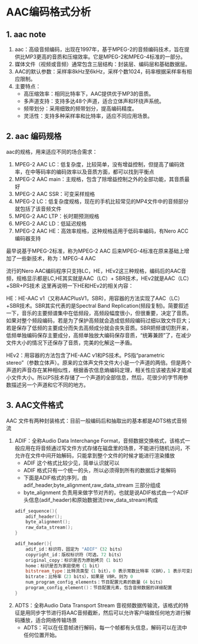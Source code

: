 # AAC编码格式分析

## 1. aac note

1. aac：高级音频编码，出现在1997年，基于MPEG-2的音频编码技术，旨在提供比MP3更高的音质和压缩效率。它是MPEG-2和MPEG-4标准的一部分。
2. 媒体文件（视频或音频）通常包含三层结构：封装层、编码层和基础数据层。
3. AAC的默认参数：采样率8kHz至6kHz，采样个数1024，码率根据采样率有相应限制。
4. 主要特点：
   - 高压缩效率：相同比特率下，AAC提供优于MP3的音质。
   - 多声道支持：支持多达48个声道，适合立体声和环绕声系统。
   - 频带划分：采用细致的频带划分，提高编码精度。
   - 灵活性：支持多种采样率和比特率，适应不同应用场景。

## 2. aac 编码规格

aac的规格，用来适应不同的场合需求：
1. MPEG-2 AAC LC：低复杂度，比较简单，没有增益控制，但提高了编码效率，在中等码率的编码效率以及音质方面，都可以找到平衡点
2. MPEG-2 AAC main：主规格，包含了除增益控制之外的全部功能，其音质最好
3. MPEG-2 AAC SSR：可变采样规格
4. MPEG-2 LC：低复杂度规格，现在的手机比较常见的MP4文件中的音频部分就包括了该音频文件
5. MPEG-2 AAC LTP：长时期预测规格
6. MPEG-2 AAC LD：低延迟规格
7. MPEG-2 AAC HE：高效率规格，这种规格适用于低码率编码，有Nero ACC编码器支持

最早说基于MPEG-2标准，称为MPEG-2 AAC 后来MPEG-4标准在原来基础上增加了一些新技术，称为：MPEG-4 AAC

流行的Nero AAC编码程序只支持LC，HE，HEv2这三种规格，编码后的AAC音频，规格显示都是LC,HE其实就是AAC（LC）+ SBR技术，HEv2就是AAC（LC）+SBR+PS技术
这里再说明一下HE和HEv2的相关内容：  

HE：HE-AAC v1（又称AACPlusV1，SBR)，用容器的方法实现了AAC（LC）+SBR技术。SBR其实代表的是Spectral Band Replication(频段复制)。简要叙述一下，音乐的主要频谱集中在低频段，高频段幅度很小，但很重要，决定了音质。如果对整个频段编码，若是为了保护高频就会造成低频段编码过细以致文件巨大；若是保存了低频的主要成分而失去高频成分就会丧失音质。SBR把频谱切割开来，低频单独编码保存主要成分，高频单独放大编码保存音质，“统筹兼顾”了，在减少文件大小的情况下还保存了音质，完美的化解这一矛盾。  

HEv2：用容器的方法包含了HE-AAC v1和PS技术。PS指“parametric stereo”（参数立体声）。原来的立体声文件文件大小是一个声道的两倍。但是两个声道的声音存在某种相似性，根据香农信息熵编码定理，相关性应该被去掉才能减小文件大小。所以PS技术存储了一个声道的全部信息，然后，花很少的字节用参数描述另一个声道和它不同的地方。

## 3. AAC文件格式

AAC 文件有两种封装格式：目前一般编码后和抽取出的基本都是ADTS格式音频流

1. ADIF：全称Audio Data Interchange Format，音频数据交换格式，该格式一般应用在将音频通过写文件方式存储在磁盘里的场景，不能进行随机访问，不允许在文件中间开始解码，只能拿到整个文件的时候才能进行渲染播放
   + ADIF 这个格式比较少见，简单认识就可以
   + ADIF 格式只有一个统一的头，所以必须得到所有的数据后才能解码
   + 下面是ADIF格式的序列，由adif_header,byte_alignment,raw_data_stream 三部分组成
   + byte_alignment 负责用来做字节对齐的，也就是说ADIF格式由一个ADIF头信息(adif_header)和原始数据流(rew_data_stream)构成
    ```cpp
    adif_sequence(){
        adif_header();
        byte_alignment();
        raw_data_stream();
    }

    adif_header(){
        adif_id：标识符，固定为 "ADIF"（32 bits）
        copyright_id：版权标识符（可选，72 bits）
        original_copy：标识是否为原始拷贝（1 bit）
        home：标识是否为家庭使用（1 bit）
        bitstream_type：比特流类型（1 bit），0 表示常数比特率（CBR），1 表示可变比特率（VBR）
        bitrate：比特率（23 bits），如果是 VBR，则为 0
        num_program_config_elements：节目配置元素的数量（4 bits）
        program_config_element()：节目配置元素，包含音频数据的详细配置
    }
    ```
2. ADTS：全称Audio Data Transport Stream 音视频数据传输流，该格式的特征是用同步字节进行将AAC音频截断，然后可以允许客户端做任何地方进行解码播放，适合网络传输场景
   + ADTS：可以在任意帧进行解码，每一个帧都有头信息，解码可以在流中任何位置开始。
